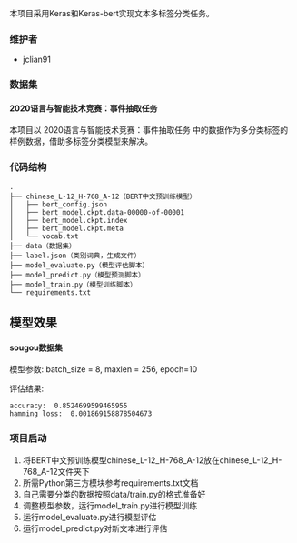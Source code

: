 本项目采用Keras和Keras-bert实现文本多标签分类任务。

### 维护者

- jclian91

### 数据集

#### 2020语言与智能技术竞赛：事件抽取任务

本项目以 2020语言与智能技术竞赛：事件抽取任务 中的数据作为多分类标签的样例数据，借助多标签分类模型来解决。

### 代码结构

```
.
├── chinese_L-12_H-768_A-12（BERT中文预训练模型）
│   ├── bert_config.json
│   ├── bert_model.ckpt.data-00000-of-00001
│   ├── bert_model.ckpt.index
│   ├── bert_model.ckpt.meta
│   └── vocab.txt
├── data（数据集）
├── label.json（类别词典，生成文件）
├── model_evaluate.py（模型评估脚本）
├── model_predict.py（模型预测脚本）
├── model_train.py（模型训练脚本）
└── requirements.txt
```

## 模型效果

#### sougou数据集

模型参数: batch_size = 8, maxlen = 256, epoch=10

评估结果:

```
accuracy:  0.8524699599465955
hamming loss:  0.001869158878504673
```

### 项目启动

1. 将BERT中文预训练模型chinese_L-12_H-768_A-12放在chinese_L-12_H-768_A-12文件夹下
2. 所需Python第三方模块参考requirements.txt文档
3. 自己需要分类的数据按照data/train.py的格式准备好
4. 调整模型参数，运行model_train.py进行模型训练
5. 运行model_evaluate.py进行模型评估
6. 运行model_predict.py对新文本进行评估